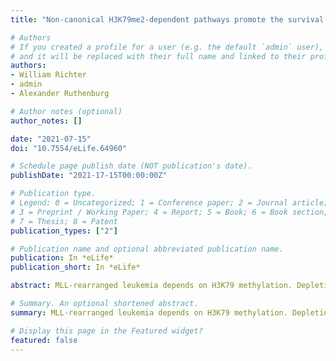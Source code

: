 ```yaml
---
title: "Non-canonical H3K79me2-dependent pathways promote the survival of MLL-rearranged leukemia"

# Authors
# If you created a profile for a user (e.g. the default `admin` user), write the username (folder name) here 
# and it will be replaced with their full name and linked to their profile.
authors:
- William Richter
- admin
- Alexander Ruthenburg

# Author notes (optional)
author_notes: []

date: "2021-07-15"
doi: "10.7554/eLife.64960"

# Schedule page publish date (NOT publication's date).
publishDate: "2021-17-15T00:00:00Z"

# Publication type.
# Legend: 0 = Uncategorized; 1 = Conference paper; 2 = Journal article;
# 3 = Preprint / Working Paper; 4 = Report; 5 = Book; 6 = Book section;
# 7 = Thesis; 8 = Patent
publication_types: ["2"]

# Publication name and optional abbreviated publication name.
publication: In *eLife*
publication_short: In *eLife*

abstract: MLL-rearranged leukemia depends on H3K79 methylation. Depletion of this transcriptionally-activating mark by DOT1L deletion or high concentrations of the inhibitor pinometostat downregulates HOXA9 and MEIS1, and consequently reduces leukemia survival. Yet some MLL-rearranged leukemias are inexplicably susceptible to low-dose pinometostat, far below concentrations that downregulate this canonical proliferation pathway. In this context, we define alternative proliferation pathways that more directly derive from H3K79me2 loss. By ICeChIP-seq, H3K79me2 is markedly depleted at pinometostat-downregulated and MLL-fusion targets, with paradoxical increases of H3K4me3 and loss of H3K27me3. Although downregulation of polycomb components accounts for some of the proliferation defect, transcriptional downregulation of FLT3 is the major pathway. Loss-of-FLT3-function recapitulates the cytotoxicity and gene expression consequences of low-dose pinometostat, whereas overexpression of constitutively active STAT5A, a target of FLT3-ITD-signalling, largely rescues these defects. This pathway also depends on MLL1, indicating combinations of DOT1L, MLL1 and FLT3 inhibitors should be explored for treating FLT3-mutant leukemia.

# Summary. An optional shortened abstract.
summary: MLL-rearranged leukemia depends on H3K79 methylation. Depletion of this transcriptionally-activating mark by DOT1L deletion or high concentrations of the inhibitor pinometostat downregulates HOXA9 and MEIS1, and consequently reduces leukemia survival. Yet some MLL-rearranged leukemias are inexplicably susceptible to low-dose pinometostat, far below concentrations that downregulate this canonical proliferation pathway. In this context, we define alternative proliferation pathways that more directly derive from H3K79me2 loss.

# Display this page in the Featured widget?
featured: false
---
```

